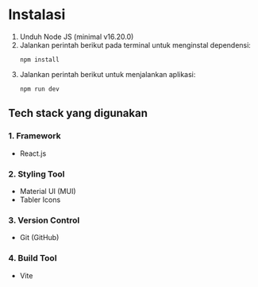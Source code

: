 # Instalasi

1. Unduh Node JS (minimal v16.20.0)
2. Jalankan perintah berikut pada terminal untuk menginstal dependensi:
   ```
   npm install
   ```
3. Jalankan perintah berikut untuk menjalankan aplikasi:
   ```
   npm run dev
   ```

## Tech stack yang digunakan

### 1. **Framework**

- React.js

### 2. **Styling Tool**

- Material UI (MUI)
- Tabler Icons

### 3. **Version Control**

- Git (GitHub)

### 4. **Build Tool**

- Vite
